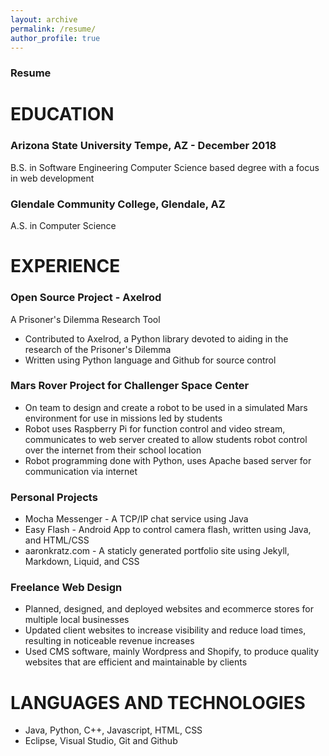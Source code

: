 ```yaml
---
layout: archive
permalink: /resume/
author_profile: true
---
```

### Resume

# EDUCATION

### Arizona State University Tempe, AZ - December 2018
B.S. in Software Engineering
Computer Science based degree with a focus in web development

### Glendale Community College, Glendale, AZ
A.S. in Computer Science

# EXPERIENCE

### Open Source Project - Axelrod
A Prisoner's Dilemma Research Tool
- Contributed to Axelrod, a Python library devoted to aiding in the research of the Prisoner's Dilemma
- Written using Python language and Github for source control

### Mars Rover Project for Challenger Space Center
- On team to design and create a robot to be used in a simulated Mars environment for use in missions
led by students
- Robot uses Raspberry Pi for function control and video stream, communicates to web server created
to allow students robot control over the internet from their school location
- Robot programming done with Python, uses Apache based server for communication via internet

### Personal Projects
- Mocha Messenger - A TCP/IP chat service using Java
- Easy Flash - Android App to control camera flash, written using Java, and HTML/CSS
- aaronkratz.com - A staticly generated portfolio site using Jekyll, Markdown, Liquid, and CSS

### Freelance Web Design
- Planned, designed, and deployed websites and ecommerce stores for multiple local businesses
- Updated client websites to increase visibility and reduce load times, resulting in noticeable revenue
increases
- Used CMS software, mainly Wordpress and Shopify, to produce quality websites that are efficient and maintainable
by clients

# LANGUAGES AND TECHNOLOGIES
-  Java, Python, C++, Javascript, HTML, CSS
- Eclipse, Visual Studio, Git and Github
